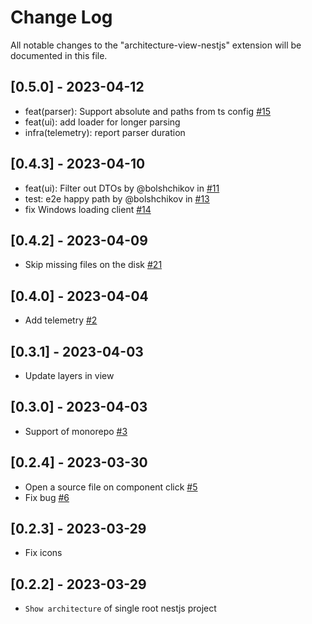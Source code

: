 # Change Log

All notable changes to the "architecture-view-nestjs" extension will be documented in this file.

## [0.5.0] - 2023-04-12

- feat(parser): Support absolute and paths from ts config [#15](https://github.com/ArchSense/architecture-view-nestjs/issues/15)
- feat(ui): add loader for longer parsing
- infra(telemetry): report parser duration

## [0.4.3] - 2023-04-10

- feat(ui): Filter out DTOs by @bolshchikov in [#11](https://github.com/ArchSense/architecture-view-nestjs/pull/11)
- test: e2e happy path by @bolshchikov in [#13](https://github.com/ArchSense/architecture-view-nestjs/pull/13)
- fix Windows loading client [#14](https://github.com/ArchSense/architecture-view-nestjs/issues/14)

## [0.4.2] - 2023-04-09

- Skip missing files on the disk [#21](https://github.com/ArchSense/orakul/issues/21)

## [0.4.0] - 2023-04-04

- Add telemetry [#2](https://github.com/ArchSense/architecture-view-nestjs/issues/2)

## [0.3.1] - 2023-04-03

- Update layers in view

## [0.3.0] - 2023-04-03

- Support of monorepo [#3](https://github.com/ArchSense/architecture-view-nestjs/issues/3)

## [0.2.4] - 2023-03-30

- Open a source file on component click [#5](https://github.com/ArchSense/architecture-view-nestjs/issues/5)
- Fix bug [#6](https://github.com/ArchSense/architecture-view-nestjs/issues/6)

## [0.2.3] - 2023-03-29

- Fix icons

## [0.2.2] - 2023-03-29

- `Show architecture` of single root nestjs project
